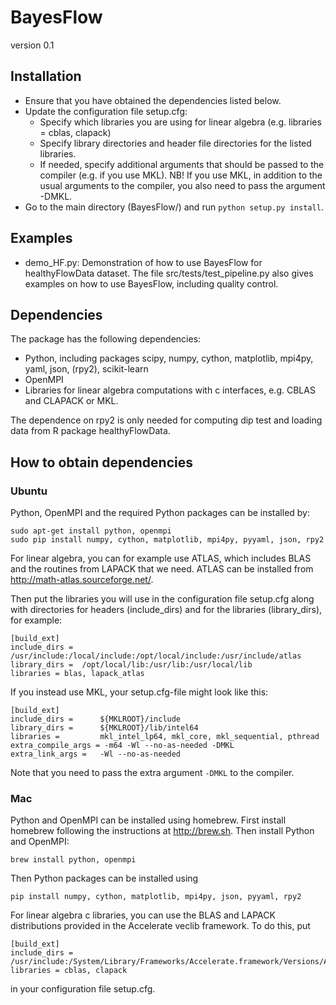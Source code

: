 # BayesFlow
version 0.1

## Installation
- Ensure that you have obtained the dependencies listed below.
- Update the configuration file setup.cfg: 
  - Specify which libraries you are using for linear algebra (e.g. libraries = cblas, clapack)
  - Specify library directories and header file directories for the listed libraries.
  - If needed, specify additional arguments that should be passed to the compiler (e.g. if you use MKL).
NB! If you use MKL, in addition to the usual arguments to the compiler, you also need to pass the argument -DMKL.
- Go to the main directory (BayesFlow/) and run `python setup.py install`.

## Examples
- demo_HF.py: Demonstration of how to use BayesFlow for healthyFlowData dataset. 
The file src/tests/test_pipeline.py also gives examples on how to use BayesFlow, including quality control.

## Dependencies

The package has the following dependencies:
- Python, including packages scipy, numpy, cython, matplotlib, mpi4py, yaml, json, (rpy2), scikit-learn
- OpenMPI
- Libraries for linear algebra computations with c interfaces, e.g. CBLAS and CLAPACK or MKL. 

The dependence on rpy2 is only needed for computing dip test and loading data from R package healthyFlowData. 

## How to obtain dependencies

### Ubuntu

Python, OpenMPI and the required Python packages can be installed by:
```
sudo apt-get install python, openmpi  
sudo pip install numpy, cython, matplotlib, mpi4py, pyyaml, json, rpy2
```
For linear algebra, you can for example use ATLAS, which includes BLAS and the 
routines from LAPACK that we need. ATLAS can be installed from http://math-atlas.sourceforge.net/.

Then put the libraries you will use in the configuration file setup.cfg
along with directories for headers (include_dirs) and for the libraries (library_dirs),
for example:
```
[build_ext]
include_dirs = 	/usr/include:/local/include:/opt/local/include:/usr/include/atlas
library_dirs = 	/opt/local/lib:/usr/lib:/usr/local/lib
libraries = blas, lapack_atlas
```

If you instead use MKL, your setup.cfg-file might look like this:
```
[build_ext]
include_dirs =      ${MKLROOT}/include
library_dirs =      ${MKLROOT}/lib/intel64
libraries =         mkl_intel_lp64, mkl_core, mkl_sequential, pthread
extra_compile_args = -m64 -Wl --no-as-needed -DMKL
extra_link_args =   -Wl --no-as-needed
```
Note that you need to pass the extra argument `-DMKL` to the compiler.

### Mac

Python and OpenMPI can be installed using homebrew.
First install homebrew following the instructions at http://brew.sh.
Then install Python and OpenMPI:
```
brew install python, openmpi
```
Then Python packages can be installed using
```
pip install numpy, cython, matplotlib, mpi4py, json, pyyaml, rpy2
```
For linear algebra c libraries, you can use the BLAS and LAPACK distributions provided in the Accelerate veclib framework.
To do this, put
```
[build_ext]
include_dirs = /usr/include:/System/Library/Frameworks/Accelerate.framework/Versions/A/Frameworks/vecLib.framework/Versions/A/Headers/
libraries = cblas, clapack
```
in your configuration file setup.cfg.





